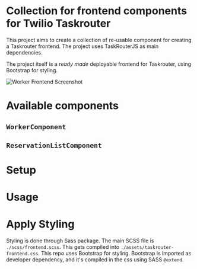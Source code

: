 # Collection for frontend components for Twilio Taskrouter

This project aims to create a collection of re-usable component for creating a Taskrouter frontend. The project uses TaskRouterJS as main dependencies. 

The project itself is a _ready made_ deployable frontend for Taskrouter, using Bootstrap for styling. 

![Worker Frontend Screenshot](https://user-images.githubusercontent.com/54728384/94913142-a38ae780-04a0-11eb-8176-52c7cf2d5d5f.png)


# Available components

## `WorkerComponent`

## `ReservationListComponent`

# Setup 

# Usage 

# Apply Styling

Styling is done through Sass package. The main SCSS file is `./scss/frontend.scss`. This gets compiled into `./assets/taskrouter-frontend.css`. This repo uses Bootstrap for styling. Bootstrap is imported as developer dependency, and it's compiled in the css using SASS `@extend`. 
